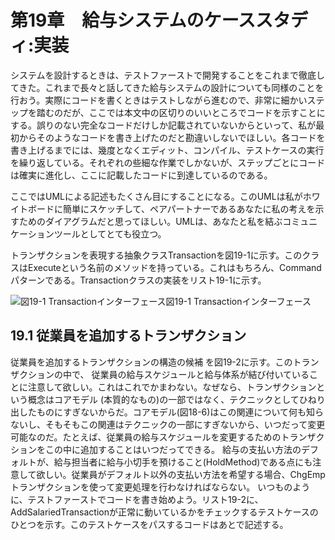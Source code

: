 # 第19章　給与システムのケーススタディ:実装

システムを設計するときは、テストファーストで開発することをこれまで徹底してきた。これまで長々と話してきた給与システムの設計についても同様のことを行おう。実際にコードを書くときはテストしながら進むので、非常に細かいステップを踏むのだが、ここでは本文中の区切りのいいところでコードを示すことにする。誤りのない完全なコードだけしか記載されていないからといって、私が最初からそのようなコードを書き上げたのだと勘違いしないでほしい。各コードを書き上げるまでには、幾度となくエディット、コンパイル、テストケースの実行を繰り返している。それぞれの些細な作業でしかないが、ステップごとにコードは確実に進化し、ここに記載したコードに到達しているのである。

ここではUMLによる記述もたくさん目にすることになる。このUMLは私がホワイトボードに簡単にスケッチして、ペアパートナーであるあなたに私の考えを示すためのダイアグラムだと思ってほしい。UMLは、あなたと私を結ぶコミュニケーションツールとしてとても役立つ。

トランザクションを表現する抽象クラスTransactionを図19-1に示す。このクラスはExecuteという名前のメソッドを持っている。これはもちろん、Commandパターンである。Transactionクラスの実装をリスト19-1に示す。

<image src="/image/図19-1 Transactionインターフェース.png" alt="図19-1 Transactionインターフェース" title="図19-1 Transactionインターフェース">図19-1 Transactionインターフェース

## 19.1 従業員を追加するトランザクション
従業員を追加するトランザクションの構造の候補 を図19-2に示す。このトランザクションの中で、 従業員の給与スケジュールと給与体系が結び付いていることに注意して欲しい。これはこれでかまわない。なぜなら、トランザクションという概念はコアモデル (本質的なもの)の一部ではなく、テクニックとしてひねり出したものにすぎないからだ。コアモデル(図18-6)はこの関連について何も知らないし、そもそもこの関連はテクニックの一部にすぎないから、いつだって変更可能なのだ。たとえば、従業員の給与スケジュールを変更するためのトランザクションをこの中に追加することはいつだってできる。
給与の支払い方法のデフォルトが、給与担当者に給与小切手を預けること(HoldMethod)である点にも注意して欲しい。従業員がデフォルト以外の支払い方法を希望する場合、ChgEmpトランザクションを使って変更処理を行わなければならない。
いつものように、テストファーストでコードを書き始めよう。リスト19-2に、AddSalariedTransactionが正常に動いているかをチェックするテストケースのひとつを示す。このテストケースをパスするコードはあとで記述する。
